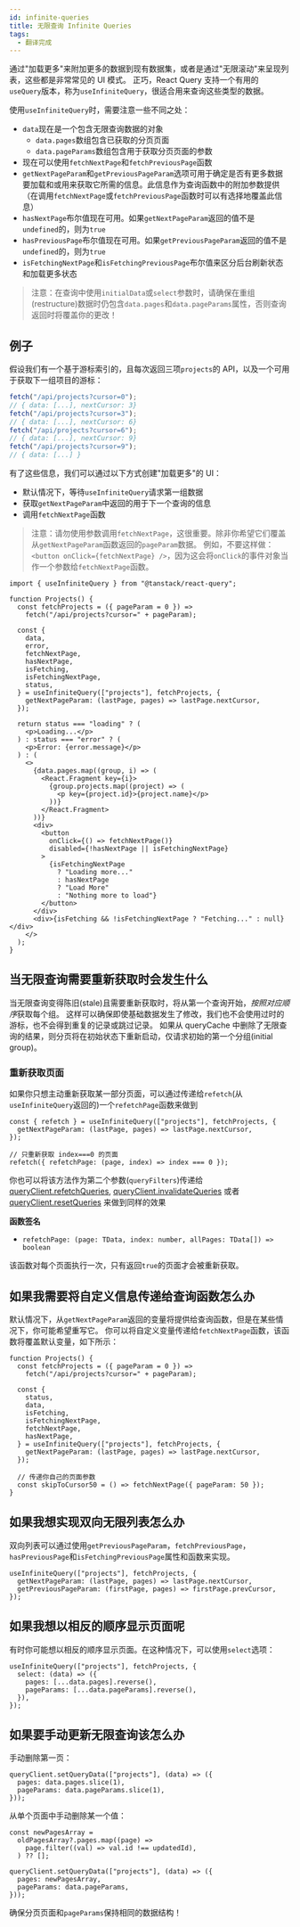 ```yaml
---
id: infinite-queries
title: 无限查询 Infinite Queries
tags:
  - 翻译完成
---
```


通过"加载更多"来附加更多的数据到现有数据集，或者是通过"无限滚动"来呈现列表，这些都是非常常见的 UI 模式。
正巧，React Query 支持一个有用的`useQuery`版本，称为`useInfiniteQuery`，很适合用来查询这些类型的数据。

使用`useInfiniteQuery`时，需要注意一些不同之处：

- `data`现在是一个包含无限查询数据的对象
  - `data.pages`数组包含已获取的分页页面
  - `data.pageParams`数组包含用于获取分页页面的参数
- 现在可以使用`fetchNextPage`和`fetchPreviousPage`函数
- `getNextPageParam`和`getPreviousPageParam`选项可用于确定是否有更多数据要加载和或用来获取它所需的信息。此信息作为查询函数中的附加参数提供（在调用`fetchNextPage`或`fetchPreviousPage`函数时可以有选择地覆盖此信息）
- `hasNextPage`布尔值现在可用。如果`getNextPageParam`返回的值不是`undefined`的，则为`true`
- `hasPreviousPage`布尔值现在可用。如果`getPreviousPageParam`返回的值不是`undefined`的，则为`true`
- `isFetchingNextPage`和`isFetchingPreviousPage`布尔值来区分后台刷新状态和加载更多状态

> 注意：在查询中使用`initialData`或`select`参数时，请确保在重组(restructure)数据时仍包含`data.pages`和`data.pageParams`属性，否则查询返回时将覆盖你的更改！

## 例子

假设我们有一个基于游标索引的，且每次返回三项`projects`的 API，以及一个可用于获取下一组项目的游标：

```ts
fetch("/api/projects?cursor=0");
// { data: [...], nextCursor: 3}
fetch("/api/projects?cursor=3");
// { data: [...], nextCursor: 6}
fetch("/api/projects?cursor=6");
// { data: [...], nextCursor: 9}
fetch("/api/projects?cursor=9");
// { data: [...] }
```

有了这些信息，我们可以通过以下方式创建"加载更多"的 UI：

- 默认情况下，等待`useInfiniteQuery`请求第一组数据
- 获取`getNextPageParam`中返回的用于下一个查询的信息
- 调用`fetchNextPage`函数

> 注意：请勿使用参数调用`fetchNextPage`，这很重要。除非你希望它们覆盖从`getNextPageParam`函数返回的`pageParam`数据。
> 例如，不要这样做：`<button onClick={fetchNextPage} />`，因为这会将`onClick`的事件对象当作一个参数给`fetchNextPage`函数。

```tsx
import { useInfiniteQuery } from "@tanstack/react-query";

function Projects() {
  const fetchProjects = ({ pageParam = 0 }) =>
    fetch("/api/projects?cursor=" + pageParam);

  const {
    data,
    error,
    fetchNextPage,
    hasNextPage,
    isFetching,
    isFetchingNextPage,
    status,
  } = useInfiniteQuery(["projects"], fetchProjects, {
    getNextPageParam: (lastPage, pages) => lastPage.nextCursor,
  });

  return status === "loading" ? (
    <p>Loading...</p>
  ) : status === "error" ? (
    <p>Error: {error.message}</p>
  ) : (
    <>
      {data.pages.map((group, i) => (
        <React.Fragment key={i}>
          {group.projects.map((project) => (
            <p key={project.id}>{project.name}</p>
          ))}
        </React.Fragment>
      ))}
      <div>
        <button
          onClick={() => fetchNextPage()}
          disabled={!hasNextPage || isFetchingNextPage}
        >
          {isFetchingNextPage
            ? "Loading more..."
            : hasNextPage
            ? "Load More"
            : "Nothing more to load"}
        </button>
      </div>
      <div>{isFetching && !isFetchingNextPage ? "Fetching..." : null}</div>
    </>
  );
}
```

## 当无限查询需要重新获取时会发生什么

当无限查询变得陈旧(stale)且需要重新获取时，将从第一个查询开始，*按照对应顺序*获取每个组。
这样可以确保即使基础数据发生了修改，我们也不会使用过时的游标，也不会得到重复的记录或跳过记录。
如果从 queryCache 中删除了无限查询的结果，则分页将在初始状态下重新启动，仅请求初始的第一个分组(initial group)。

### 重新获取页面

如果你只想主动重新获取某一部分页面，可以通过传递给`refetch`(从`useInfiniteQuery`返回的)一个`refetchPage`函数来做到

```tsx
const { refetch } = useInfiniteQuery(["projects"], fetchProjects, {
  getNextPageParam: (lastPage, pages) => lastPage.nextCursor,
});

// 只重新获取 index===0 的页面
refetch({ refetchPage: (page, index) => index === 0 });
```

你也可以将该方法作为第二个参数(`queryFilters`)传递给 [queryClient.refetchQueries](../reference/QueryClient#queryclientrefetchqueries), [queryClient.invalidateQueries](../reference/QueryClient#queryclientinvalidatequeries) 或者 [queryClient.resetQueries](../reference/QueryClient#queryclientresetqueries) 来做到同样的效果

**函数签名**

- `refetchPage: (page: TData, index: number, allPages: TData[]) => boolean`

该函数对每个页面执行一次，只有返回`true`的页面才会被重新获取。

## 如果我需要将自定义信息传递给查询函数怎么办

默认情况下，从`getNextPageParam`返回的变量将提供给查询函数，但是在某些情况下，你可能希望重写它。
你可以将自定义变量传递给`fetchNextPage`函数，该函数将覆盖默认变量，如下所示：

```tsx
function Projects() {
  const fetchProjects = ({ pageParam = 0 }) =>
    fetch("/api/projects?cursor=" + pageParam);

  const {
    status,
    data,
    isFetching,
    isFetchingNextPage,
    fetchNextPage,
    hasNextPage,
  } = useInfiniteQuery(["projects"], fetchProjects, {
    getNextPageParam: (lastPage, pages) => lastPage.nextCursor,
  });

  // 传递你自己的页面参数
  const skipToCursor50 = () => fetchNextPage({ pageParam: 50 });
}
```

## 如果我想实现双向无限列表怎么办

双向列表可以通过使用`getPreviousPageParam`，`fetchPreviousPage`，`hasPreviousPage`和`isFetchingPreviousPage`属性和函数来实现。

```tsx
useInfiniteQuery(["projects"], fetchProjects, {
  getNextPageParam: (lastPage, pages) => lastPage.nextCursor,
  getPreviousPageParam: (firstPage, pages) => firstPage.prevCursor,
});
```

## 如果我想以相反的顺序显示页面呢

有时你可能想以相反的顺序显示页面。在这种情况下，可以使用`select`选项：

```tsx
useInfiniteQuery(["projects"], fetchProjects, {
  select: (data) => ({
    pages: [...data.pages].reverse(),
    pageParams: [...data.pageParams].reverse(),
  }),
});
```

## 如果要手动更新无限查询该怎么办

手动删除第一页：

```tsx
queryClient.setQueryData(["projects"], (data) => ({
  pages: data.pages.slice(1),
  pageParams: data.pageParams.slice(1),
}));
```

从单个页面中手动删除某一个值：

```tsx
const newPagesArray =
  oldPagesArray?.pages.map((page) =>
    page.filter((val) => val.id !== updatedId),
  ) ?? [];

queryClient.setQueryData(["projects"], (data) => ({
  pages: newPagesArray,
  pageParams: data.pageParams,
}));
```

确保分页页面和`pageParams`保持相同的数据结构！
